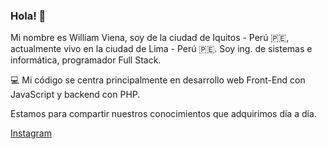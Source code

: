### Hola! 👋

Mi nombre es William Viena, soy de la ciudad de Iquitos - Perú 🇵🇪, actualmente vivo en la ciudad de Lima - Perú 🇵🇪. Soy ing. de sistemas e informática, programador Full Stack.

💻 Mi código se centra principalmente en desarrollo web Front-End con JavaScript y backend con PHP.

Estamos para compartir nuestros conocimientos que adquirimos día a día.

<a href="https://www.instagram.com/williamviena/" rel="nofollow">Instagram</a>

<!--
**wvienaDA/wvienaDA** is a ✨ _special_ ✨ repository because its `README.md` (this file) appears on your GitHub profile.

Here are some ideas to get you started:

- 🔭 I’m currently working on ...
- 🌱 I’m currently learning ...
- 👯 I’m looking to collaborate on ...
- 🤔 I’m looking for help with ...
- 💬 Ask me about ...
- 📫 How to reach me: ...
- 😄 Pronouns: ...
- ⚡ Fun fact: ...
-->
